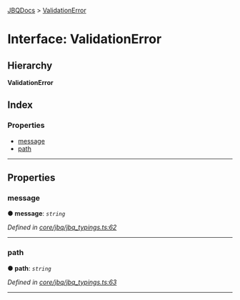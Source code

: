 [JBQDocs](../README.md) > [ValidationError](../interfaces/validationerror.md)

# Interface: ValidationError

## Hierarchy

**ValidationError**

## Index

### Properties

* [message](validationerror.md#message)
* [path](validationerror.md#path)

---

## Properties

<a id="message"></a>

###  message

**● message**: *`string`*

*Defined in [core/jbq/jbq_typings.ts:62](https://github.com/krnik/vjs-validator/blob/557f235/src/core/jbq/jbq_typings.ts#L62)*

___
<a id="path"></a>

###  path

**● path**: *`string`*

*Defined in [core/jbq/jbq_typings.ts:63](https://github.com/krnik/vjs-validator/blob/557f235/src/core/jbq/jbq_typings.ts#L63)*

___

